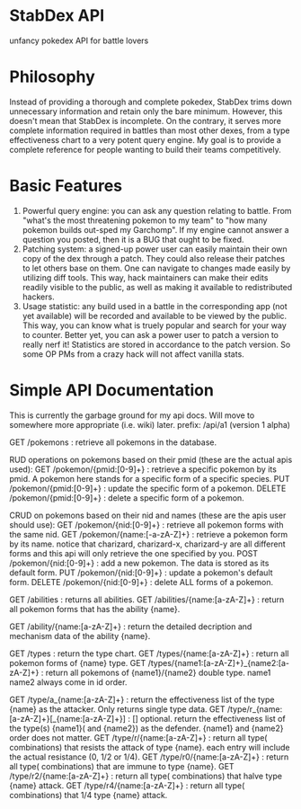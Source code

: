 # StabDex API
unfancy pokedex API for battle lovers

# Philosophy
Instead of providing a thorough and complete pokedex, StabDex trims down unnecessary information and retain only the bare minimum. However, this doesn't mean that StabDex is incomplete. On the contrary, it serves more complete information required in battles than most other dexes, from a type effectiveness chart to a very potent query engine. My goal is to provide a complete reference for people wanting to build their teams competitively.
# Basic Features
1. Powerful query engine: you can ask any question relating to battle. From "what's the most threatening pokemon to my team" to "how many pokemon builds out-sped my Garchomp". If my engine cannot answer a question you posted, then it is a BUG that ought to be fixed.
2. Patching system: a signed-up power user can easily maintain their own copy of the dex through a patch. They could also release their patches to let others base on them. One can navigate to changes made easily by utilizing diff tools. This way, hack maintainers can make their edits readily visible to the public, as well as making it available to redistributed hackers.
3. Usage statistic: any build used in a battle in the corresponding app (not yet available) will be recorded and available to be viewed by the public. This way, you can know what is truely popular and search for your way to counter. Better yet, you can ask a power user to patch a version to really nerf it! Statistics are stored in accordance to the patch version. So some OP PMs from a crazy hack will not affect vanilla stats.

# Simple API Documentation
This is currently the garbage ground for my api docs. Will move to somewhere more appropriate (i.e. wiki) later.
prefix: /api/a1 (version 1 alpha)

GET /pokemons : retrieve all pokemons in the database.

RUD operations on pokemons based on their pmid (these are the actual apis used):
GET /pokemon/{pmid:[0-9]+} : retrieve a specific pokemon by its pmid. A pokemon here stands for a specific form of a specific species.
PUT /pokemon/{pmid:[0-9]+} : update the specific form of a pokemon.
DELETE /pokemon/{pmid:[0-9]+} : delete a specific form of a pokemon.

CRUD on pokemons based on their nid and names (these are the apis user should use):
GET /pokemon/{nid:[0-9]+} : retrieve all pokemon forms with the same nid.
GET /pokemon/{name:[\-a-zA-Z]+} : retrieve a pokemon form by its name. notice that charizard, charizard-x, charizard-y are all different forms and this api will only retrieve the one specified by you.
POST /pokemon/{nid:[0-9]+} : add a new pokemon. The data is stored as its default form.
PUT /pokemon/{nid:[0-9]+} : update a pokemon's default form.
DELETE /pokemon/{nid:[0-9]+} : delete ALL forms of a pokemon.

GET /abilities : returns all abilities.
GET /abilities/{name:[a-zA-Z]+} : return all pokemon forms that has the ability {name}.

GET /ability/{name:[a-zA-Z]+} : return the detailed decription and mechanism data of the ability {name}.

GET /types : return the type chart.
GET /types/{name:[a-zA-Z]+} : return all pokemon forms of {name} type.
GET /types/{name1:[a-zA-Z]+}_{name2:[a-zA-Z]+} : return all pokemons of {name1}/{name2} double type. name1 name2 always come in id order.

GET /type/a_{name:[a-zA-Z]+} : return the effectiveness list of the type {name} as the attacker. Only returns single type data.
GET /type/r_{name:[a-zA-Z]+}[_{name:[a-zA-Z]+}] : [] optional. return the effectiveness list of the type(s) {name1}( and {name2}) as the defender. {name1} and {name2} order does not matter.
GET /type/r/{name:[a-zA-Z]+} : return all type( combinations) that resists the attack of type {name}. each entry will include the actual resistance (0, 1/2 or 1/4).
GET /type/r0/{name:[a-zA-Z]+} : return all type( combinations) that are immune to type {name}.
GET /type/r2/{name:[a-zA-Z]+} : return all type( combinations) that halve type {name} attack.
GET /type/r4/{name:[a-zA-Z]+} : return all type( combinations) that 1/4 type {name} attack.